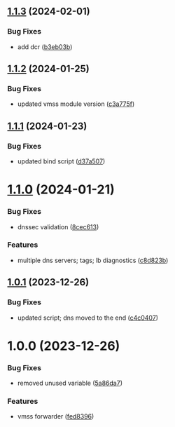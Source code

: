 ## [1.1.3](https://github.com/data-platform-hq/terraform-azurerm-vmss-forwarder/compare/v1.1.2...v1.1.3) (2024-02-01)


### Bug Fixes

* add dcr ([b3eb03b](https://github.com/data-platform-hq/terraform-azurerm-vmss-forwarder/commit/b3eb03b42a34ba57eb0211d0a018f3e778045a63))

## [1.1.2](https://github.com/data-platform-hq/terraform-azurerm-vmss-forwarder/compare/v1.1.1...v1.1.2) (2024-01-25)


### Bug Fixes

* updated vmss module version ([c3a775f](https://github.com/data-platform-hq/terraform-azurerm-vmss-forwarder/commit/c3a775f83629fdeb4c7947db5065e28da55a4229))

## [1.1.1](https://github.com/data-platform-hq/terraform-azurerm-vmss-forwarder/compare/v1.1.0...v1.1.1) (2024-01-23)


### Bug Fixes

* updated bind script ([d37a507](https://github.com/data-platform-hq/terraform-azurerm-vmss-forwarder/commit/d37a5077d893c7c9c4c848ce03d4375e82c0b9f1))

# [1.1.0](https://github.com/data-platform-hq/terraform-azurerm-vmss-forwarder/compare/v1.0.1...v1.1.0) (2024-01-21)


### Bug Fixes

* dnssec validation ([8cec613](https://github.com/data-platform-hq/terraform-azurerm-vmss-forwarder/commit/8cec6133e7f30b3e6722a298c6414a4678d71084))


### Features

* multiple dns servers; tags; lb diagnostics ([c8d823b](https://github.com/data-platform-hq/terraform-azurerm-vmss-forwarder/commit/c8d823b14b290a8d25368708897b1c41d77a82dd))

## [1.0.1](https://github.com/data-platform-hq/terraform-azurerm-vmss-forwarder/compare/v1.0.0...v1.0.1) (2023-12-26)


### Bug Fixes

* updated script; dns moved to the end ([c4c0407](https://github.com/data-platform-hq/terraform-azurerm-vmss-forwarder/commit/c4c04078da0cebbeed82f8c9aaf436e9d7cfc9d7))

# 1.0.0 (2023-12-26)


### Bug Fixes

* removed unused variable ([5a86da7](https://github.com/data-platform-hq/terraform-azurerm-vmss-forwarder/commit/5a86da74a511f1d78aa499015722b02eb1f68f53))


### Features

* vmss forwarder ([fed8396](https://github.com/data-platform-hq/terraform-azurerm-vmss-forwarder/commit/fed8396814458a74caf462c2b1276db16a633270))
